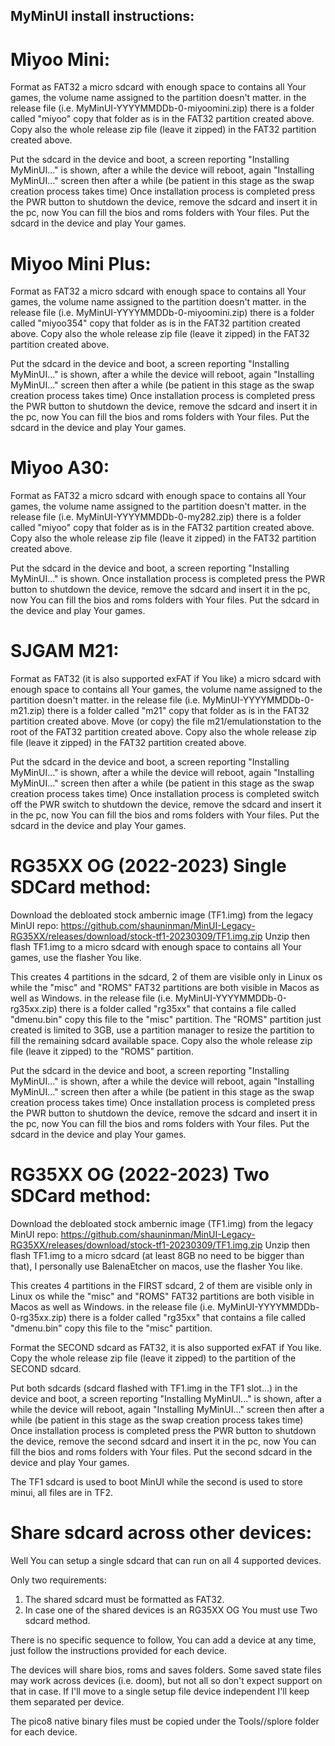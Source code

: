 ## MyMinUI install instructions:

# Miyoo Mini:

Format as FAT32 a micro sdcard with enough space to contains all Your games, the volume name assigned to the partition doesn't matter.
in the release file (i.e. MyMinUI-YYYYMMDDb-0-miyoomini.zip) there is a folder called "miyoo" copy that folder as is in the FAT32 partition created above.
Copy also the whole release zip file (leave it zipped) in the FAT32 partition created above.

Put the sdcard in the device and boot, a screen reporting "Installing MyMinUI..." is shown, after a while the device will reboot, again "Installing MyMinUI..." screen then after a while (be patient in this stage as the swap creation process takes time)
Once installation process is completed press the PWR button to shutdown the device, remove the sdcard and insert it in the pc, now You can fill the bios and roms folders with Your files. Put the sdcard in the device and play Your games. 


# Miyoo Mini Plus:

Format as FAT32 a micro sdcard with enough space to contains all Your games, the volume name assigned to the partition doesn't matter.
in the release file (i.e. MyMinUI-YYYYMMDDb-0-miyoomini.zip) there is a folder called "miyoo354" copy that folder as is in the FAT32 partition created above.
Copy also the whole release zip file (leave it zipped) in the FAT32 partition created above.

Put the sdcard in the device and boot, a screen reporting "Installing MyMinUI..." is shown, after a while the device will reboot, again "Installing MyMinUI..." screen then after a while (be patient in this stage as the swap creation process takes time)
Once installation process is completed press the PWR button to shutdown the device, remove the sdcard and insert it in the pc, now You can fill the bios and roms folders with Your files. Put the sdcard in the device and play Your games. 


# Miyoo A30:

Format as FAT32 a micro sdcard with enough space to contains all Your games, the volume name assigned to the partition doesn't matter.
in the release file (i.e. MyMinUI-YYYYMMDDb-0-my282.zip) there is a folder called "miyoo" copy that folder as is in the FAT32 partition created above.
Copy also the whole release zip file (leave it zipped) in the FAT32 partition created above.

Put the sdcard in the device and boot, a screen reporting "Installing MyMinUI..." is shown.
Once installation process is completed press the PWR button to shutdown the device, remove the sdcard and insert it in the pc, now You can fill the bios and roms folders with Your files. Put the sdcard in the device and play Your games. 


# SJGAM M21:

Format as FAT32 (it is also supported exFAT if You like) a micro sdcard with enough space to contains all Your games, the volume name assigned to the partition doesn't matter.
in the release file (i.e. MyMinUI-YYYYMMDDb-0-m21.zip) there is a folder called "m21" copy that folder as is in the FAT32 partition created above.
Move (or copy) the file m21/emulationstation to the root of the FAT32 partition created above.
Copy also the whole release zip file (leave it zipped) in the FAT32 partition created above.

Put the sdcard in the device and boot, a screen reporting "Installing MyMinUI..." is shown, after a while the device will reboot, again "Installing MyMinUI..." screen then after a while (be patient in this stage as the swap creation process takes time)
Once installation process is completed switch off the PWR switch to shutdown the device, remove the sdcard and insert it in the pc, now You can fill the bios and roms folders with Your files. Put the sdcard in the device and play Your games. 


# RG35XX OG (2022-2023) Single SDCard method:

Download the debloated stock ambernic image (TF1.img) from the legacy MinUI repo: https://github.com/shauninman/MinUI-Legacy-RG35XX/releases/download/stock-tf1-20230309/TF1.img.zip
Unzip then flash TF1.img to a micro sdcard with enough space to contains all Your games, use the flasher You like. 

This creates 4 partitions in the sdcard, 2 of them are visible only in Linux os while the "misc" and "ROMS" FAT32 partitions are both visible in Macos as well as Windows.
in the release file (i.e. MyMinUI-YYYYMMDDb-0-rg35xx.zip) there is a folder called "rg35xx" that contains a file called "dmenu.bin" copy this file to the "misc" partition.
The "ROMS" partition just created is limited to 3GB, use a partition manager to resize the partition to fill the remaining sdcard available space. 
Copy also the whole release zip file (leave it zipped) to the "ROMS" partition.

Put the sdcard in the device and boot, a screen reporting "Installing MyMinUI..." is shown, after a while the device will reboot, again "Installing MyMinUI..." screen then after a while (be patient in this stage as the swap creation process takes time)
Once installation process is completed press the PWR button to shutdown the device, remove the sdcard and insert it in the pc, now You can fill the bios and roms folders with Your files. Put the sdcard in the device and play Your games. 


# RG35XX OG (2022-2023) Two SDCard method:

Download the debloated stock ambernic image (TF1.img) from the legacy MinUI repo: https://github.com/shauninman/MinUI-Legacy-RG35XX/releases/download/stock-tf1-20230309/TF1.img.zip
Unzip then flash TF1.img to a micro sdcard (at least 8GB no need to be bigger than that), I personally use BalenaEtcher on macos, use the flasher You like. 

This creates 4 partitions in the FIRST sdcard, 2 of them are visible only in Linux os while the "misc" and "ROMS" FAT32 partitions are both visible in Macos as well as Windows.
in the release file (i.e. MyMinUI-YYYYMMDDb-0-rg35xx.zip) there is a folder called "rg35xx" that contains a file called "dmenu.bin" copy this file to the "misc" partition.

Format the SECOND sdcard as FAT32, it is also supported exFAT if You like.
Copy the whole release zip file (leave it zipped) to the partition of the SECOND sdcard.

Put both sdcards (sdcard flashed with TF1.img in the TF1 slot...) in the device and boot, a screen reporting "Installing MyMinUI..." is shown, after a while the device will reboot, again "Installing MyMinUI..." screen then after a while (be patient in this stage as the swap creation process takes time)
Once installation process is completed press the PWR button to shutdown the device, remove the second sdcard and insert it in the pc, now You can fill the bios and roms folders with Your files. Put the second sdcard in the device and play Your games. 

The TF1 sdcard is used to boot MinUI while the second is used to store minui, all files are in TF2.

# Share sdcard across other devices:

Well You can setup a single sdcard that can run on all 4 supported devices.

Only two requirements:

1)  The shared sdcard must be formatted as FAT32.
2)  In case one of the shared devices is an RG35XX OG You must use Two sdcard method.

There is no specific sequence to follow, You can add a device at any time, just follow the instructions provided for each device.

The devices will share bios, roms and saves folders.
Some saved state files may work across devices (i.e. doom), but not all so don't expect support on that in case. If I'll move to a single setup file device independent I'll keep them separated per device.

The pico8 native binary files must be copied under the Tools/<devicename>/splore folder for each device. 
